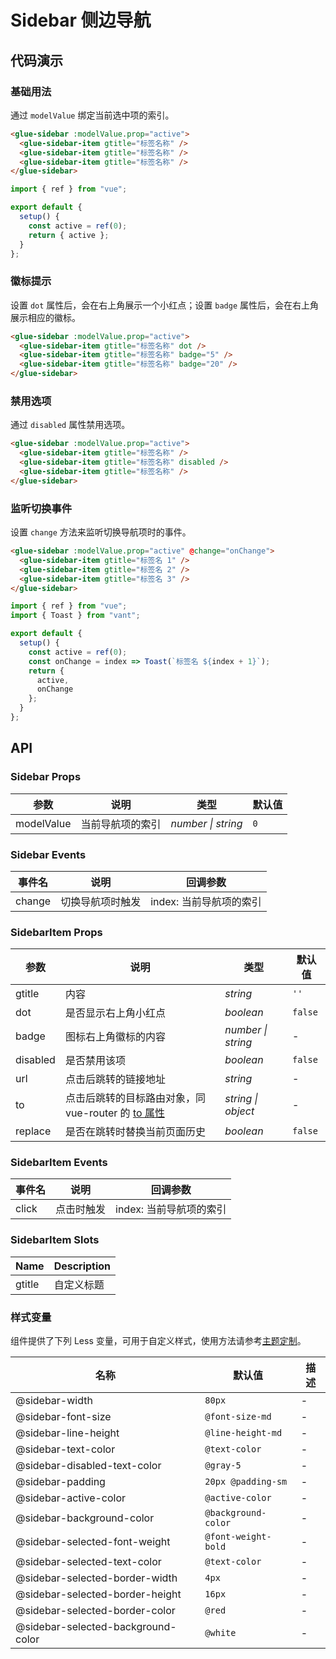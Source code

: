 # Sidebar 侧边导航

## 代码演示

### 基础用法

通过 `modelValue` 绑定当前选中项的索引。

```html
<glue-sidebar :modelValue.prop="active">
  <glue-sidebar-item gtitle="标签名称" />
  <glue-sidebar-item gtitle="标签名称" />
  <glue-sidebar-item gtitle="标签名称" />
</glue-sidebar>
```

```js
import { ref } from "vue";

export default {
  setup() {
    const active = ref(0);
    return { active };
  }
};
```

### 徽标提示

设置 `dot` 属性后，会在右上角展示一个小红点；设置 `badge` 属性后，会在右上角展示相应的徽标。

```html
<glue-sidebar :modelValue.prop="active">
  <glue-sidebar-item gtitle="标签名称" dot />
  <glue-sidebar-item gtitle="标签名称" badge="5" />
  <glue-sidebar-item gtitle="标签名称" badge="20" />
</glue-sidebar>
```

### 禁用选项

通过 `disabled` 属性禁用选项。

```html
<glue-sidebar :modelValue.prop="active">
  <glue-sidebar-item gtitle="标签名称" />
  <glue-sidebar-item gtitle="标签名称" disabled />
  <glue-sidebar-item gtitle="标签名称" />
</glue-sidebar>
```

### 监听切换事件

设置 `change` 方法来监听切换导航项时的事件。

```html
<glue-sidebar :modelValue.prop="active" @change="onChange">
  <glue-sidebar-item gtitle="标签名 1" />
  <glue-sidebar-item gtitle="标签名 2" />
  <glue-sidebar-item gtitle="标签名 3" />
</glue-sidebar>
```

```js
import { ref } from "vue";
import { Toast } from "vant";

export default {
  setup() {
    const active = ref(0);
    const onChange = index => Toast(`标签名 ${index + 1}`);
    return {
      active,
      onChange
    };
  }
};
```

## API

### Sidebar Props

| 参数       | 说明             | 类型               | 默认值 |
| ---------- | ---------------- | ------------------ | ------ |
| modelValue | 当前导航项的索引 | _number \| string_ | `0`    |

### Sidebar Events

| 事件名 | 说明             | 回调参数                |
| ------ | ---------------- | ----------------------- |
| change | 切换导航项时触发 | index: 当前导航项的索引 |

### SidebarItem Props

| 参数     | 说明                                                                                      | 类型               | 默认值  |
| -------- | ----------------------------------------------------------------------------------------- | ------------------ | ------- |
| gtitle   | 内容                                                                                      | _string_           | `''`    |
| dot      | 是否显示右上角小红点                                                                      | _boolean_          | `false` |
| badge    | 图标右上角徽标的内容                                                                      | _number \| string_ | -       |
| disabled | 是否禁用该项                                                                              | _boolean_          | `false` |
| url      | 点击后跳转的链接地址                                                                      | _string_           | -       |
| to       | 点击后跳转的目标路由对象，同 vue-router 的 [to 属性](https://router.vuejs.org/zh/api/#to) | _string \| object_ | -       |
| replace  | 是否在跳转时替换当前页面历史                                                              | _boolean_          | `false` |

### SidebarItem Events

| 事件名 | 说明       | 回调参数                |
| ------ | ---------- | ----------------------- |
| click  | 点击时触发 | index: 当前导航项的索引 |

### SidebarItem Slots

| Name   | Description |
| ------ | ----------- |
| gtitle | 自定义标题  |

### 样式变量

组件提供了下列 Less 变量，可用于自定义样式，使用方法请参考[主题定制](#/zh-CN/theme)。

| 名称                               | 默认值              | 描述 |
| ---------------------------------- | ------------------- | ---- |
| @sidebar-width                     | `80px`              | -    |
| @sidebar-font-size                 | `@font-size-md`     | -    |
| @sidebar-line-height               | `@line-height-md`   | -    |
| @sidebar-text-color                | `@text-color`       | -    |
| @sidebar-disabled-text-color       | `@gray-5`           | -    |
| @sidebar-padding                   | `20px @padding-sm`  | -    |
| @sidebar-active-color              | `@active-color`     | -    |
| @sidebar-background-color          | `@background-color` | -    |
| @sidebar-selected-font-weight      | `@font-weight-bold` | -    |
| @sidebar-selected-text-color       | `@text-color`       | -    |
| @sidebar-selected-border-width     | `4px`               | -    |
| @sidebar-selected-border-height    | `16px`              | -    |
| @sidebar-selected-border-color     | `@red`              | -    |
| @sidebar-selected-background-color | `@white`            | -    |
